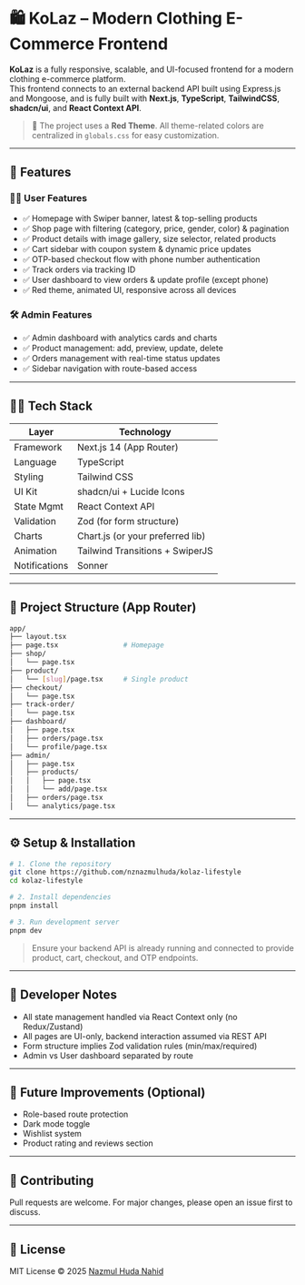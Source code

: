 # 🛍️ KoLaz – Modern Clothing E-Commerce Frontend

**KoLaz** is a fully responsive, scalable, and UI-focused frontend for a modern clothing e-commerce platform.  
This frontend connects to an external backend API built using Express.js and Mongoose, and is fully built with **Next.js**, **TypeScript**, **TailwindCSS**, **shadcn/ui**, and **React Context API**.

> 🔴 The project uses a **Red Theme**. All theme-related colors are centralized in `globals.css` for easy customization.

---

## 🚀 Features

### 👨‍💼 User Features
- ✅ Homepage with Swiper banner, latest & top-selling products
- ✅ Shop page with filtering (category, price, gender, color) & pagination
- ✅ Product details with image gallery, size selector, related products
- ✅ Cart sidebar with coupon system & dynamic price updates
- ✅ OTP-based checkout flow with phone number authentication
- ✅ Track orders via tracking ID
- ✅ User dashboard to view orders & update profile (except phone)
- ✅ Red theme, animated UI, responsive across all devices

### 🛠️ Admin Features
- ✅ Admin dashboard with analytics cards and charts
- ✅ Product management: add, preview, update, delete
- ✅ Orders management with real-time status updates
- ✅ Sidebar navigation with route-based access

---

## 🧑‍💻 Tech Stack

| Layer        | Technology                           |
|--------------|--------------------------------------|
| Framework    | Next.js 14 (App Router)              |
| Language     | TypeScript                           |
| Styling      | Tailwind CSS                         |
| UI Kit       | shadcn/ui + Lucide Icons             |
| State Mgmt   | React Context API                    |
| Validation   | Zod (for form structure)             |
| Charts       | Chart.js (or your preferred lib)     |
| Animation    | Tailwind Transitions + SwiperJS      |
| Notifications| Sonner                               |

---

## 🧩 Project Structure (App Router)

```bash
app/
├── layout.tsx
├── page.tsx                # Homepage
├── shop/
│   └── page.tsx
├── product/
│   └── [slug]/page.tsx     # Single product
├── checkout/
│   └── page.tsx
├── track-order/
│   └── page.tsx
├── dashboard/
│   ├── page.tsx
│   ├── orders/page.tsx
│   └── profile/page.tsx
├── admin/
│   ├── page.tsx
│   ├── products/
│   │   ├── page.tsx
│   │   └── add/page.tsx
│   ├── orders/page.tsx
│   └── analytics/page.tsx
```

---

## ⚙️ Setup & Installation

```bash
# 1. Clone the repository
git clone https://github.com/nznazmulhuda/kolaz-lifestyle
cd kolaz-lifestyle

# 2. Install dependencies
pnpm install

# 3. Run development server
pnpm dev
```

> Ensure your backend API is already running and connected to provide product, cart, checkout, and OTP endpoints.

---
<!-- 
## 🌐 Environment Variables

```env
NEXT_PUBLIC_API_BASE_URL=https://api.kolaz.com
NEXT_PUBLIC_OTP_LENGTH=6
NEXT_PUBLIC_THEME_COLOR=#e11d48
```

--- -->

## 🧠 Developer Notes

- All state management handled via React Context only (no Redux/Zustand)
- All pages are UI-only, backend interaction assumed via REST API
- Form structure implies Zod validation rules (min/max/required)
- Admin vs User dashboard separated by route

---

## 📌 Future Improvements (Optional)
- Role-based route protection
- Dark mode toggle
- Wishlist system
- Product rating and reviews section

---

## 🤝 Contributing

Pull requests are welcome. For major changes, please open an issue first to discuss.

---

## 📄 License

MIT License © 2025 [Nazmul Huda Nahid](https://github.com/nznazmulhuda)
